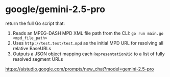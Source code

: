 # google/gemini-2.5-pro

return the full Go script that:
1. Reads an MPEG-DASH MPD XML file path from the CLI: `go run main.go <mpd_file_path>`
2. Uses `http://test.test/test.mpd` as the initial MPD URL for resolving all relative BaseURLs
3. Outputs a JSON object mapping each `Representation@id` to a list of fully resolved segment URLs

<https://aistudio.google.com/prompts/new_chat?model=gemini-2.5-pro>
